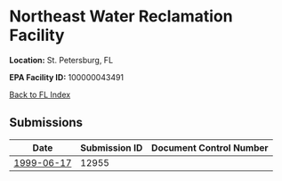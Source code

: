 # Northeast Water Reclamation Facility

**Location:** St. Petersburg, FL

**EPA Facility ID:** 100000043491

[Back to FL Index](../../index.md)

## Submissions

| Date | Submission ID | Document Control Number |
|------|--------------|-------------------------|
| [1999-06-17](submissions/12955.md) | 12955 |  |
